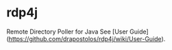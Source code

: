 rdp4j
=====

Remote Directory Poller for Java
See [User Guide] (https://github.com/drapostolos/rdp4j/wiki/User-Guide).
